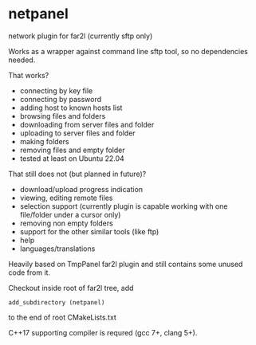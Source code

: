 # netpanel
network plugin for far2l (currently sftp only)

Works as a wrapper against command line sftp tool, so no dependencies needed.

That works?

- connecting by key file
- connecting by password
- adding host to known hosts list
- browsing files and folders
- downloading from server files and folder
- uploading to server files and folder
- making folders
- removing files and empty folder
- tested at least on Ubuntu 22.04

That still does not (but planned in future)?

- download/upload progress indication
- viewing, editing remote files
- selection support (currently plugin is capable working with one file/folder under a cursor only)
- removing non empty folders
- support for the other similar tools (like ftp)
- help
- languages/translations

Heavily based on TmpPanel far2l plugin and still contains some unused code from it.

Checkout inside root of far2l tree, add
```
add_subdirectory (netpanel)
```
to the end of root CMakeLists.txt

C++17 supporting compiler is requred (gcc 7+, clang 5+).
